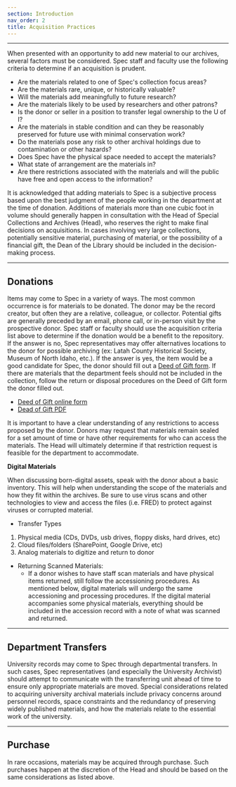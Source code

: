 ```yaml
---
section: Introduction
nav_order: 2
title: Acquisition Practices
---
```

---
When presented with an opportunity to add new material to our archives, several factors must be considered. Spec staff and faculty use the following criteria to determine if an acquisition is prudent.  
- Are the materials related to one of Spec's collection focus areas? 
- Are the materials rare, unique, or historically valuable? 
- Will the materials add meaningfully to future research? 
- Are the materials likely to be used by researchers and other patrons? 
- Is the donor or seller in a position to transfer legal ownership to the U of I? 
- Are the materials in stable condition and can they be reasonably preserved for future use with minimal conservation work?  
- Do the materials pose any risk to other archival holdings due to contamination or other hazards? 
- Does Spec have the physical space needed to accept the materials? 
- What state of arrangement are the materials in? 
- Are there restrictions associated with the materials and will the public have free and open access to the information? 

It is acknowledged that adding materials to Spec is a subjective process based upon the best judgment of the people working in the department at the time of donation. Additions of materials more than one cubic foot in volume should generally happen in consultation with the Head of Special Collections and Archives (Head), who reserves the right to make final decisions on acquisitions. In cases involving very large collections, potentially sensitive material, purchasing of material, or the possibility of a financial gift, the Dean of the Library should be included in the decision-making process.  

---
## Donations

Items may come to Spec in a variety of ways. The most common occurrence is for materials to be donated. The donor may be the record creator, but often they are a relative, colleague, or collector. Potential gifts are generally preceded by an email, phone call, or in-person visit by the prospective donor. Spec staff or faculty should use the acquisition criteria list above to determine if the donation would be a benefit to the repository. If the answer is no, Spec representatives may offer alternatives locations to the donor for possible archiving (ex: Latah County Historical Society, Museum of North Idaho, etc.). If the answer is yes, the item would be a good candidate for Spec, the donor should fill out a [Deed of Gift form](https://www.lib.uidaho.edu/media/spec/spec_deed_of_gift.pdf). If there are materials that the department feels should not be included in the collection, follow the return or disposal procedures on the Deed of Gift form the donor filled out.

- [Deed of Gift online form](https://forms.office.com/pages/responsepage.aspx?id=Y2u8fpJXGUqyCwS4JgSIUxaSEHQ0MBFJmCa2EIVFmhNUOTk3OFhTNlNPSTRINEY2SlFaSkdaVlQ3OS4u)
- [Dead of Gift PDF](https://www.lib.uidaho.edu/media/spec/spec_deed_of_gift.pdf)

It is important to have a clear understanding of any restrictions to access proposed by the donor. Donors may request that materials remain sealed for a set amount of time or have other requirements for who can access the materials. The Head will ultimately determine if that restriction request is feasible for the department to accommodate.  

**Digital Materials**

When discussing born-digital assets, speak with the donor about a basic inventory. This will help when understanding the scope of the materials and how they fit within the archives. Be sure to use virus scans and other technologies to view and access the files (i.e. FRED) to protect against viruses or corrupted material. 

- Transfer Types
1. Physical media (CDs, DVDs, usb drives, floppy disks, hard drives, etc) 
2. Cloud files/folders (SharePoint, Google Drive, etc) 
3. Analog materials to digitize and return to donor

- Returning Scanned Materials:
    - If a donor wishes to have staff scan materials and have physical items returned, still follow the accessioning procedures. As mentioned below, digital materials will undergo the same accessioning and processing procedures. If the digital material accompanies some physical materials, everything should be included in the accession record with a note of what was scanned and returned. 

---
## Department Transfers

University records may come to Spec through departmental transfers. In such cases, Spec representatives (and especially the University Archivist) should attempt to communicate with the transferring unit ahead of time to ensure only appropriate materials are moved. Special considerations related to acquiring university archival materials include privacy concerns around personnel records, space constraints and the redundancy of preserving widely published materials, and how the materials relate to the essential work of the university.

---
## Purchase

In rare occasions, materials may be acquired through purchase. Such purchases happen at the discretion of the Head and should be based on the same considerations as listed above.  